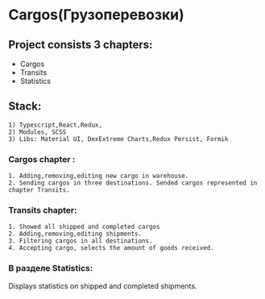 # Cargos(Грузоперевозки)

## Project consists 3 chapters: 
- Cargos 
- Transits 
- Statistics

## Stack:
    1) Typescript,React,Redux, 
    2) Modules, SCSS
    3) Libs: Material UI, DexExtreme Charts,Redux Persist, Formik

### Cargos chapter :
    1. Adding,removing,editing new cargo in warehouse.
    2. Sending cargos in three destinations. Sended cargos represented in chapter Transits. 

### Transits chapter: 
    1. Showed all shipped and completed cargos
    2. Adding,removing,editing shipments.
    3. Filtering cargos in all destinations.
    4. Accepting cargo, selects the amount of goods received.
### В разделе Statistics:
   Displays statistics on shipped and completed shipments.
